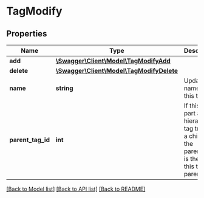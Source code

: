 # TagModify

## Properties
Name | Type | Description | Notes
------------ | ------------- | ------------- | -------------
**add** | [**\Swagger\Client\Model\TagModifyAdd**](TagModifyAdd.md) |  | [optional] 
**delete** | [**\Swagger\Client\Model\TagModifyDelete**](TagModifyDelete.md) |  | [optional] 
**name** | **string** | Updated name of this tag. | [optional] 
**parent_tag_id** | **int** | If this tag is part a hierarchical tag tree as a child tag, the parentTagId is the ID of this tag&#39;s parent tag. | [optional] 

[[Back to Model list]](../README.md#documentation-for-models) [[Back to API list]](../README.md#documentation-for-api-endpoints) [[Back to README]](../README.md)



